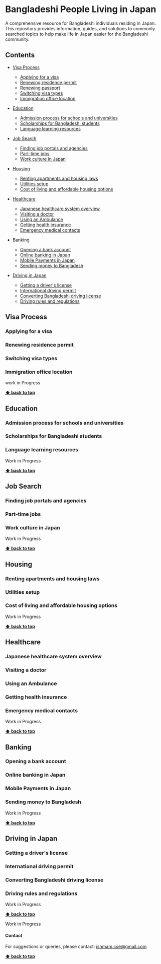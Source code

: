 <!--lint ignore awesome-badge -->
<!--lint ignore awesome-toc -->

# Bangladeshi People Living in Japan

A comprehensive resource for Bangladeshi individuals residing in Japan. This repository provides information, guides, and solutions to commonly searched topics to help make life in Japan easier for the Bangladeshi community.

## Contents

- [Visa Process](#visa-process)

  - [Applying for a visa](#applying-for-a-visa)
  - [Renewing residence permit](#renewing-residence-permit)
  - [Renewing passport](./visa-process/renewing-passport.md)
  - [Switching visa types](#switching-visa-types)
  - [Immigration office location](#immigration-office-location)

- [Education](#education)

  - [Admission process for schools and universities](#admission-process-for-schools-and-universities)
  - [Scholarships for Bangladeshi students](#scholarships-for-bangladeshi-students)
  - [Language learning resources](#language-learning-resources)

- [Job Search](#job-search)

  - [Finding job portals and agencies](#finding-job-portals-and-agencies)
  - [Part-time jobs](#part-time-jobs)
  - [Work culture in Japan](#work-culture-in-japan)

- [Housing](#housing)

  - [Renting apartments and housing laws](#renting-apartments-and-housing-laws)
  - [Utilities setup](#utilities-setup)
  - [Cost of living and affordable housing options](#cost-of-living-and-affordable-housing-options)

- [Healthcare](#healthcare)

  - [Japanese healthcare system overview](#japanese-healthcare-system-overview)
  - [Visiting a doctor](#visiting-a-doctor)
  - [Using an Ambulance](#using-an-ambulance)
  - [Getting health insurance](#getting-health-insurance)
  - [Emergency medical contacts](#emergency-medical-contacts)

- [Banking](#banking)

  - [Opening a bank account](#opening-a-bank-account)
  - [Online banking in Japan](#online-banking-in-japan)
  - [Mobile Payments in Japan](#mobile-payments-in-japan)
  - [Sending money to Bangladesh](#sending-money-to-bangladesh)

- [Driving in Japan](#driving-in-japan)

  - [Getting a driver's license](#getting-a-drivers-license)
  - [International driving permit](#international-driving-permit)
  - [Converting Bangladeshi driving license](#converting-bangladeshi-driving-license)
  - [Driving rules and regulations](#driving-rules-and-regulations)

<!-- Not Planned yet
- [Culture](#culture)

  - [Understanding Japanese customs](#understanding-japanese-customs)
  - [Festivals and events](#festivals-and-events)
  - [Common dos and don'ts](#common-dos-and-donts)

- [Legal Aid](#legal-aid)

  - [Finding legal consultants](#finding-legal-consultants)
  - [Common legal issues and resolutions](#common-legal-issues-and-resolutions)
  - [Reporting crimes and emergencies](#reporting-crimes-and-emergencies)

- Community
  - [Networking events and groups](#networking-events-and-groups)
  - [Bangladeshi organizations in Japan](#bangladeshi-organizations-in-japan)
  - [Religious and cultural centers](#religious-and-cultural-centers) -->

## Visa Process

### Applying for a visa
### Renewing residence permit
### Switching visa types
### Immigration office location

work in Progress

<!--lint disable double-link -->
**[⬆ back to top](#contents)**
<!--lint enable double-link -->

## Education

### Admission process for schools and universities
### Scholarships for Bangladeshi students
### Language learning resources

Work in Progress

<!--lint disable double-link -->
**[⬆ back to top](#contents)**
<!--lint enable double-link -->

## Job Search

### Finding job portals and agencies
### Part-time jobs
### Work culture in Japan

Work in Progress

<!--lint disable double-link -->
**[⬆ back to top](#contents)**
<!--lint enable double-link -->

## Housing

### Renting apartments and housing laws
### Utilities setup
### Cost of living and affordable housing options

Work in Progress

<!--lint disable double-link -->
**[⬆ back to top](#contents)**
<!--lint enable double-link -->

## Healthcare

### Japanese healthcare system overview
### Visiting a doctor
### Using an Ambulance
### Getting health insurance
### Emergency medical contacts

Work in Progress

<!--lint disable double-link -->
**[⬆ back to top](#contents)**
<!--lint enable double-link -->

## Banking

### Opening a bank account
### Online banking in Japan
### Mobile Payments in Japan
### Sending money to Bangladesh

Work in Progress

<!--lint disable double-link -->
**[⬆ back to top](#contents)**
<!--lint enable double-link -->

## Driving in Japan

### Getting a driver's license
### International driving permit
### Converting Bangladeshi driving license
### Driving rules and regulations

Work in Progress

<!--lint disable double-link -->
**[⬆ back to top](#contents)**
<!--lint enable double-link -->

Work in Progress

#### Contact

For suggestions or queries, please contact: [ishmam.cse@gmail.com](mailto:ishmam.cse@gmail.com)

<!--lint disable double-link -->
**[⬆ back to top](#contents)**
<!--lint enable double-link -->
